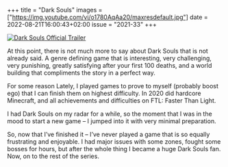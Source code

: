 +++
title       = "Dark Souls"
images      = ["https://img.youtube.com/vi/o1780AqAa20/maxresdefault.jpg"]
date        = 2022-08-21T16:00:43+02:00
issue       = "2021-33"
+++


[![Dark Souls Official Trailer](https://img.youtube.com/vi/o1780AqAa20/maxresdefault.jpg)](https://youtu.be/o1780AqAa20)

At this point, there is not much more to say about Dark Souls that is not already said. A genre defining game that is interesting, very challenging, very punishing, greatly satisfying after your first 100 deaths, and a world building that compliments the story in a perfect way.

For some reason Lately, I played games to prove to myself (probably boost ego) that I can finish them on highest difficulty. In 2020 did hardcore Minecraft, and all achievements and difficulties on FTL: Faster Than Light.

I had Dark Souls on my radar for a while, so the moment that I was in the mood to start a new game – I jumped into it with very minimal preparation.

So, now that I’ve finished it – I’ve never played a game that is so equally frustrating and enjoyable. I had major issues with some zones, fought some bosses for hours, but after the whole thing I became a huge Dark Souls fan. Now, on to the rest of the series.
